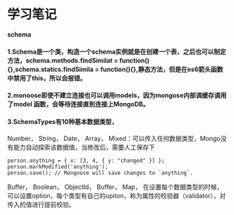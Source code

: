 # 学习笔记
**schema**
#### 1.Schema是一个类，构造一个schema实例就是在创建一个表，之后也可以制定方法，schema.methods.findSimilat = function(){},schema.statics.findSimila = function(){},静态方法，但是在es6箭头函数中禁用了this，所以会报错。
#### 2.monoose即使不建立连接也可以调用models，因为mongose内部调缓存调用了model 函数，会等待连接直到连接上MongoDB。
#### 3.SchemaTypes有10种基本数据类型，
Number，
String，
Date，
Array，
Mixed：可以传入任何数据类型，Mongo没有能力自动探索该数据值，当修改后，需要人工保存下

```
person.anything = { x: [3, 4, { y: "changed" }] };
person.markModified('anything');
person.save(); // Mongoose will save changes to `anything`.

```

Buffer，
Boolean，
ObjectId，
Buffer，
Map，
在设置每个数据类型的时候，可以设置option，每个类型有自己的opiton，称为属性的校验器（validator），对传入的值进行提前校验。



































